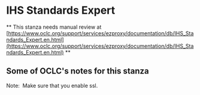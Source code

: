 # IHS Standards Expert
** This stanza needs manual review at [https://www.oclc.org/support/services/ezproxy/documentation/db/IHS_Standards_Expert.en.html](https://www.oclc.org/support/services/ezproxy/documentation/db/IHS_Standards_Expert.en.html) **

## Some of OCLC's notes for this stanza

Note:  Make sure that you enable ssl.
